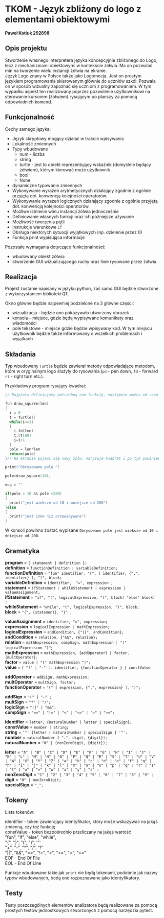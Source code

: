# TKOM - Język zbliżony do logo z elementami obiektowymi

**Paweł Kotiuk 292898**
## Opis projektu

Stworzenie własnego interpretera języka koncepcyjnie zbliżonego do Logo, lecz z mechanizmami obiektowymi w kontekście żółwia. Ma on pozwalać min na tworzenie wielu instancji żółwia na ekranie.  
Język Logo znany w Polsce także jako Logomocja. Jest on prostym językiem programowania skierowanym głównie do uczniów szkół. Pozwala on w sposób wizualny zapoznać się uczniom z programowaniem. W tym wypadku aspekt ten realizowany poprzez pozwolenie użytkownikowi na sterowanie kursorem (żółwiem) rysującym po planszy za pomocą odpowiednich komend.

## Funkcjonalność

Cechy samego języka:

- Język skryptowy mogący działać w trakcie wpisywania
- Lokalność zmiennych
- Typy wbudowane
  - num - liczba
  - string
  - turtle - jest to obiekt reprezentujący wskaźnik (domyślnie będący żółwiem), którym kierować może użytkownik
  - bool
  - None
- dynamiczne typowanie zmiennych
- Wykonywanie wyrażeń arytmetycznych działający zgodnie z ogólnie przyjętą dot. konwencją kolejności operatorów.
- Wykonywanie wyrażeń logicznych działający zgodnie z ogólnie przyjętą dot. konwencją kolejności operatorów.
- Możliwe istnienie wielu instancji żółwia jednocześnie
- Definiowanie własnych funkcji oraz ich późniejsze używanie
- Możliwość tworzenia pętli
- Instrukcje warunkowe `if`
- Obsługa niektórych sytuacji wyjątkowych (np. dzielenie przez 0)
- Funkcja print wypisująca informacje

Pozostałe wymagania dotyczące funkcjonalności:

- wbudowany obiekt żółwia
- stworzenie GUI wizualizującego ruchy oraz linie rysowane przez żółwia.

## Realizacja

Projekt zostanie napisany w języku python, zaś samo GUI będzie stworzone z wykorzystaniem biblioteki QT.

Okno główne będzie najpewniej podzielone na 3 główne części:

- wizualizacja - będzie ono pokazywało utworzony obrazek
- konsola - miejsce, gdzie będą wypisywane komunikaty oraz wiadomości
- pole tekstowe - miejsce gdzie będzie wpisywany kod. W tym miejscu użytkownik będzie także informowany o wszelkich problemach i wyjątkach

## Składania

Typ wbudowany `Turtle` będzie zawierał metody odpowiadające metodom, które w oryginalnym logo służyły do rysowania (`pd` - pen down, `fd` - forward `rt` - right turn etc.).

Przykładowy program rysujący kwadrat:

```cpp
// Najpierw definiujemy potrzebną nam funkcję, następnie można od razu ją wykonać.

fun draw_square(len)
{
  i = 0
  t = Turtle()
  while(i<=3)
  {
    t.fd(len)
    t.rt(90)
    i=i+1
  }
  pole = len*len
  return(pole)
}// Na ekranie pojawi się nowy żółw, narysuje kwadrat i po tym powinien zniknąć

print("Obrysowane pole ")

pole=draw_square(10);

msg = ""

if(pole > 10 && pole <200)
{
  print("jest wieksze od 10 i mniejsze od 200")
}else
{
  print("jest inne niz przewidywane")
}

```

W konsoli powinno zostać wypisane `Obrysowane pole jest wieksze od 10 i mniejsze od 200`.

## Gramatyka

**program**  =  `{ statement | definition };`  
**definition** = `functionDefinition | variableDefinition;`  
**functionDefinition** =  `"fun" identifier, "(", [ identifier, {",", identifier} ], ")", block;`  
**variableDefinition** = `identifier,  "=", expression ;`  
**statement** = ` ifStatement | whileStatement | expression | valueAssignment; `  
**ifStatement** = `"if", "(", logicalExpression, ")", block[ "else" block] ;`  
**whileStatement** = `"while", "(", logicalExpression, ")", block;`  
**block** = `"{", {statement}, "}" ;`  

**valueAssignment** = `identifier, "=", expression;`  
**expression** = `logicalExpression | mathExpression;`  
**logicalExpression** = `andCondition, {"||", andCondition};`  
**andCondition** = `relation, {"&&", relation};`  
**relation** = `mathExpression, compSign, mathExpression | "(" logicalExpression ")"`;  
**mathExpression** = `mathExpression, {addOperator} | factor, {multOperator};`  
**factor** = `value | "(" mathExpression ")";`  
**value** = `[ "!" | "-" ], identifier, {functionOperator } | constValue`  

**addOperator** = `addSign, mathExpression;`  
**multOperator** = `multSign, factor;`  
**functionOperator** = `"(" [ expression, {",", expression} ], ")";`  

**addSign** = `"+" | "-" ;`  
**multSign** = `"*" | "/";`  
**logicSign** = `"||" | "&&";`  
**compSign** = `"==" | "!=" | "<" | "<=" | ">" | ">=";`  

**identifier** = `letter, {naturalNumber | letter | specialSign};`  
**constValue** = `number | string;`  
**string** = `'"' {letter | naturalNumber | specialSign } '"';`  
**number** = `naturalNumber [ ".", digit, {digit}];`  
**naturalNumber** = `"0" | (nonZeroDigit, {digit});`  

**letter** = `"A" | "B" | "C" | "D" | "E" | "F" | "G" | "H" | "I" | "J" | "K" | "L" | "M" | "N" | "O" | "P" | "Q" | "R" | "S" | "T" | "U" | "V" | "W" | "X" | "Y" | "Z" | "a" | "b" | "c" | "d" | "e" | "f" | "g" | "h" | "i" | "j" | "k" | "l" | "m" | "n" | "o" | "p" | "q" | "r" | "s" | "t" | "u" | "v" | "w" | "x" | "y" | "z" ;`  
**nonZeroDigit** = `"1" | "2" | "3" | "4" | "5" | "6" | "7" | "8" | "9" ;`  
**digit** = `"0" | nonZeroDigit;`  
**specialSign** = `"_";`  

## Tokeny

Lista tokenów:

identifier - token zawierający identyfikator, który może wskazywać na jakąś zmienną, czy też funkcję  
constValue - token bezpośrednio przeliczany na jakąś wartość  
"fun", "if", "else", "while",  
"{", "}", "(", ")", '"'  
"+", "-", "*",  "/", "!"  
"||", "&&", "==",  "!=", "<", "<=", ">", ">="  
EOF - End Of File  
EOL - End Of Line

Funkcje wbudowane takie jak `print` nie będą tokenami, podobnie jak nazwy typów wbudowanych, bedą one rozpoznawane jako identyfikatory.

## Testy

Testy poszczególnych elementów analizatora będą realizowane za pomocą prostych testów jednostkowych stworzonych z pomocą narzędzia pytest.  
